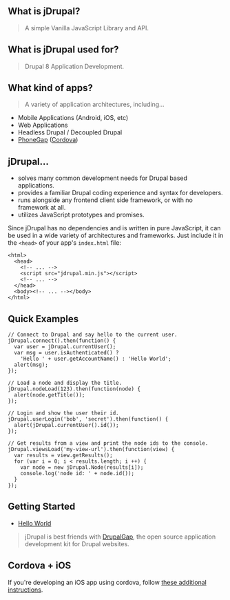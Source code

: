 ## What is jDrupal?

> A simple Vanilla JavaScript Library and API.

## What is jDrupal used for?

> Drupal 8 Application Development.

## What kind of apps?

> A variety of application architectures, including...

- Mobile Applications (Android, iOS, etc)
- Web Applications
- Headless Drupal / Decoupled Drupal
- [PhoneGap](http://phonegap.com/) ([Cordova](https://cordova.apache.org/))

## jDrupal...

- solves many common development needs for Drupal based applications.
- provides a familiar Drupal coding experience and syntax for developers.
- runs alongside any frontend client side framework, or with no framework at all.
- utilizes JavaScript prototypes and promises.

Since jDrupal has no dependencies and is written in pure JavaScript, it can be used in a wide variety of architectures and frameworks. Just include it in the `<head>` of your app's `index.html` file:

```
<html>
  <head>
    <!-- ... -->
    <script src="jdrupal.min.js"></script>
    <!-- ... -->
  </head>
  <body><!-- ... --></body>
</html>
```

## Quick Examples

```
// Connect to Drupal and say hello to the current user.
jDrupal.connect().then(function() {
  var user = jDrupal.currentUser();
  var msg = user.isAuthenticated() ?
    'Hello ' + user.getAccountName() : 'Hello World';
  alert(msg);
});
```

```
// Load a node and display the title.
jDrupal.nodeLoad(123).then(function(node) {
  alert(node.getTitle());
});
```

```
// Login and show the user their id.
jDrupal.userLogin('bob', 'secret').then(function() {
  alert(jDrupal.currentUser().id());
});
```

```
// Get results from a view and print the node ids to the console.
jDrupal.viewsLoad('my-view-url').then(function(view) {
  var results = view.getResults();
  for (var i = 0; i < results.length; i ++) {
    var node = new jDrupal.Node(results[i]);
    console.log('node id: ' + node.id());
  }
});
```

## Getting Started

- [Hello World](http://jdrupal.tylerfrankenstein.com/8/docs/Hello_World)

> jDrupal is best friends with [DrupalGap](http://drupalgap.org), the open source application development kit for Drupal websites.

## Cordova + iOS

If you're developing an iOS app using cordova, follow [these additional instructions](https://github.com/signalpoint/jDrupal/issues/87#issuecomment-775488402).
